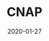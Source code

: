---
date: "2020-01-27"
external_link: "https://cnapreview.netlify.app/"
image:
  caption: Photo by Jair Lázaro on Unsplash
  focal_point: Smart
slides: 
summary: Comparing continuous non-invasive arterial pressure monitoring to invasive or non-invasive arterial pressure monitoring.
tags:
- Deep Learning
title: CNAP
url_code: ""
url_pdf: ""
url_slides: ""
url_video: ""
---